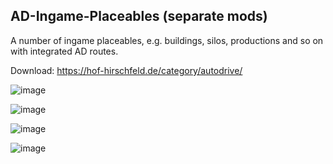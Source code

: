 ## AD-Ingame-Placeables (separate mods)
A number of ingame placeables, e.g. buildings, silos, productions and so on with integrated AD routes.

Download: https://hof-hirschfeld.de/category/autodrive/

![image](https://github.com/user-attachments/assets/c95e6a63-2d89-408f-af38-f14c32c80713)

![image](https://github.com/user-attachments/assets/5ad99be2-8abb-4be2-bd15-653121830fd4)

![image](https://github.com/user-attachments/assets/0f945580-7a8e-4feb-b679-863bd0b69712)

![image](https://github.com/user-attachments/assets/e0e03596-3fc7-4b92-a514-4910b879669d)

